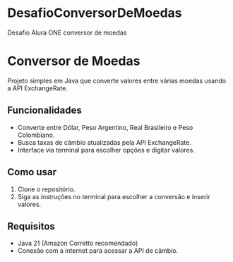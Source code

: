 # DesafioConversorDeMoedas
Desafio Alura ONE conversor de moedas

# Conversor de Moedas

Projeto simples em Java que converte valores entre várias moedas usando a API ExchangeRate.

## Funcionalidades

- Converte entre Dólar, Peso Argentino, Real Brasileiro e Peso Colombiano.
- Busca taxas de câmbio atualizadas pela API ExchangeRate.
- Interface via terminal para escolher opções e digitar valores.

## Como usar

1. Clone o repositório.
2. Siga as instruções no terminal para escolher a conversão e inserir valores.

## Requisitos

- Java 21 (Amazon Corretto recomendado)
- Conexão com a internet para acessar a API de câmbio.

